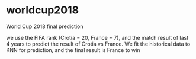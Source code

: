 # worldcup2018
World Cup 2018 final prediction

we use the FIFA rank (Crotia = 20, France = 7), and the match result of last 4 years to predict the result of Crotia vs France.  We fit the historical data to KNN for prediction, and the final result is France to win
